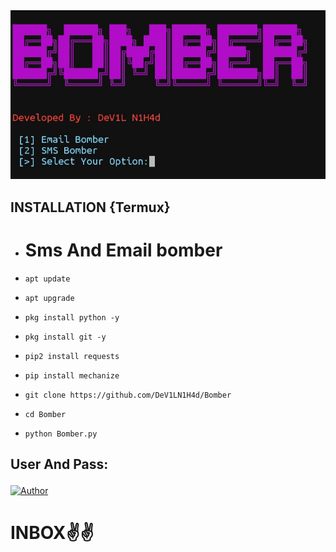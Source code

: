 <img src="Img.jpg">

## INSTALLATION {Termux}

* # Sms And Email bomber


* `apt update`

* `apt upgrade`

* `pkg install python -y`

* `pkg install git -y`

* `pip2 install requests`

* `pip install mechanize`

* `git clone https://github.com/DeV1LN1H4d/Bomber`

* `cd Bomber`

* `python Bomber.py`


## User And Pass:<p align="center">
<a href="https://Facebook.com/DevilNihad/"><img title="Author" src="https://img.shields.io/badge/Author-Dev1L%20N1H4d-red"></a>

# INBOX✌️✌️
